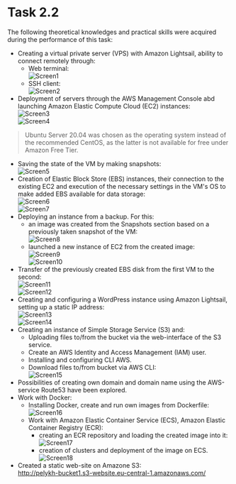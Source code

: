 # Task 2.2  
 The following theoretical knowledges and practical skills were acquired during the performance of this task:  
  - Creating a virtual private server (VPS) with Amazon Lightsail, ability to connect remotely through:  
    - Web terminal:  
    ![Screen1](./task_images/Screenshot_1.png)  
    - SSH client:  
    ![Screen2](./task_images/Screenshot_2.png)  
  - Deployment of servers through the AWS Management Console abd launching Amazon Elastic Compute Cloud (EC2) instances:  
  ![Screen3](./task_images/Screenshot_3.png)  
  ![Screen4](./task_images/Screenshot_4.png)  

  > Ubuntu Server 20.04 was chosen as the operating system instead of the recommended CentOS, as the latter is not available for free under Amazon Free Tier.  

  - Saving the state of the VM by making snapshots:  
  ![Screen5](./task_images/Screenshot_5.png)  
  - Creation of Elastic Block Store (EBS) instances, their connection to the existing EC2 and execution of the necessary settings in the VM's OS to make added EBS available for data storage:  
  ![Screen6](./task_images/Screenshot_6.png)  
  ![Screen7](./task_images/Screenshot_7.png)  
  - Deploying an instance from a backup. For this:  
    - an image was created from the Snapshots section based on a previously taken snapshot of the VM:  
    ![Screen8](./task_images/Screenshot_8.png)  
    - launched a new instance of EC2 from the created image:  
    ![Screen9](./task_images/Screenshot_9.png)  
    ![Screen10](./task_images/Screenshot_10.png)  
  - Transfer of the previously created EBS disk from the first VM to the second:  
  ![Screen11](./task_images/Screenshot_11.png)  
  ![Screen12](./task_images/Screenshot_12.png)  
  - Creating and configuring a WordPress instance using Amazon Lightsail, setting up a static IP address:  
  ![Screen13](./task_images/Screenshot_13.png)  
  ![Screen14](./task_images/Screenshot_14.png)  
  - Creating an instance of Simple Storage Service (S3) and:  
    - Uploading files to/from the bucket via the web-interface of the S3 service.  
    - Create an AWS Identity and Access Management (IAM) user.  
    - Installing and configuring CLI AWS.  
    - Download files to/from bucket via AWS CLI:  
    ![Screen15](./task_images/Screenshot_15.png)  
  - Possibilities of creating own domain and domain name using the AWS-service Route53 have been explored.  
  - Work with Docker:  
     - Installing Docker, create and run own images from Dockerfile:  
     ![Screen16](./task_images/Screenshot_16.png)  
     - Work with Amazon Elastic Container Service (ECS), Amazon Elastic Container Registry (ECR):  
       - creating an ECR repository and loading the created image into it:  
       ![Screen17](./task_images/Screenshot_17.png)  
       - creation of clusters and deployment of the image on ECS.  
       ![Screen18](./task_images/Screenshot_18.png)  
   - Created a static web-site on Amazone S3:  
     http://pelykh-bucket1.s3-website.eu-central-1.amazonaws.com/  
